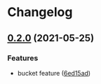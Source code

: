 # Changelog

## [0.2.0](https://www.github.com/bharathkkb/mono-bp-test5/compare/bucket-blueprint-v0.1.0...bucket-blueprint-v0.2.0) (2021-05-25)


### Features

* bucket feature ([6ed15ad](https://www.github.com/bharathkkb/mono-bp-test5/commit/6ed15ad413451e237241c9667f715aa8e272df7f))
